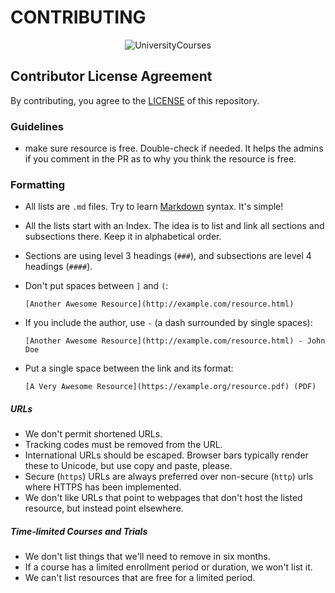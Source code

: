 # CONTRIBUTING


<div align="center" markdown="1">
  
![UniversityCourses](https://img.freepik.com/premium-photo/diverse-group-portrait-illustration-bright-colors-with-various-expressions_441990-47700.jpg)

</div>

## Contributor License Agreement

By contributing, you agree to the [LICENSE](../LICENSE) of this repository.

### Guidelines

- make sure resource is free. Double-check if needed. It helps the admins if you comment in the PR as to why you think the resource is free.

### Formatting

- All lists are `.md` files. Try to learn [Markdown](https://guides.github.com/features/mastering-markdown/) syntax. It's simple!
- All the lists start with an Index. The idea is to list and link all sections and subsections there. Keep it in alphabetical order.
- Sections are using level 3 headings (`###`), and subsections are level 4 headings (`####`).


- Don't put spaces between `]` and `(`:

    ```text
    [Another Awesome Resource](http://example.com/resource.html)
    ```

- If you include the author, use ` - ` (a dash surrounded by single spaces):

    ```text
    [Another Awesome Resource](http://example.com/resource.html) - John Doe
    ```

- Put a single space between the link and its format:

    ```text
    [A Very Awesome Resource](https://example.org/resource.pdf) (PDF)
    ```

##### URLs

- We don't permit shortened URLs.
- Tracking codes must be removed from the URL.
- International URLs should be escaped. Browser bars typically render these to Unicode, but use copy and paste, please.
- Secure (`https`) URLs are always preferred over non-secure (`http`) urls where HTTPS has been implemented.
- We don't like URLs that point to webpages that don't host the listed resource, but instead point elsewhere.


##### Time-limited Courses and Trials

- We don't list things that we'll need to remove in six months.
- If a course has a limited enrollment period or duration, we won't list it.
- We can't list resources that are free for a limited period.
